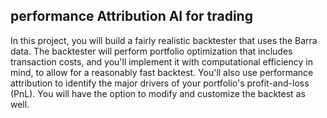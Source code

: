 ## performance Attribution AI for trading
In this project, you will build a fairly realistic backtester that uses the Barra data. The backtester will perform portfolio optimization that includes transaction costs, and you'll implement it with computational efficiency in mind, to allow for a reasonably fast backtest. You'll also use performance attribution to identify the major drivers of your portfolio's profit-and-loss (PnL). You will have the option to modify and customize the backtest as well.


